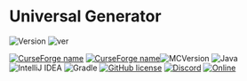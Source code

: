 ﻿# Universal Generator


![Version](https://img.shields.io/badge/VERSION-red.svg?style=for-the-badge)
![ver](https://img.shields.io/badge/1.5-red.svg?style=for-the-badge)

[![CurseForge name](https://cf.way2muchnoise.eu/title/1025904.svg?badge_style=for_the_badge)](https://www.curseforge.com/minecraft/mc-mods/universal-generator)
[![CurseForge name](https://cf.way2muchnoise.eu/universal_generator.svg?badge_style=for_the_badge)](https://www.curseforge.com/minecraft/mc-mods/universal-generator)![MCVersion](http://cf.way2muchnoise.eu/versions/570458.svg?badge_style=for_the_badge)
![Java](https://img.shields.io/badge/java-%23ED8B00.svg?style=for-the-badge&logo=java&logoColor=white)
![IntelliJ IDEA](https://img.shields.io/badge/IntelliJIDEA-000000.svg?style=for-the-badge&logo=intellij-idea&logoColor=white)
![Gradle](https://img.shields.io/badge/Gradle-02303A.svg?style=for-the-badge&logo=Gradle&logoColor=white)
[![GitHub license](https://img.shields.io/badge/License-GPLv3-blue.svg?style=for-the-badge)](https://www.gnu.org/licenses/gpl-3.0)
[![Discord](https://img.shields.io/badge/Discord-Join-1.svg?style=for-the-badge)](https://discord.gg/Mp5sEpE3B3)
[![Online](https://img.shields.io/discord/1205154996073660477?style=for-the-badge)](https://discord.gg/Mp5sEpE3B3)